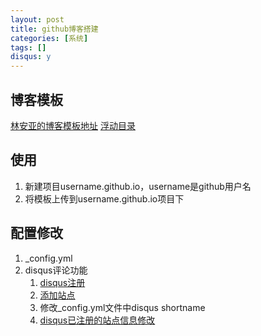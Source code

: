 ```yaml
---
layout: post
title: github博客搭建
categories: [系统]
tags: []
disqus: y
---
```

## 博客模板

[林安亚的博客模板地址](https://github.com/lay1010/lay1010.github.io.git)
[浮动目录](https://github.com/litaotao/github-blog-template)

## 使用

1. 新建项目username.github.io，username是github用户名
2. 将模板上传到username.github.io项目下

## 配置修改

1. _config.yml
2. disqus评论功能
    1. [disqus注册](https://https://disqus.com)
    2. [添加站点](https://disqus.com/admin/create/)
    3. 修改_config.yml文件中disqus shortname
    4. [disqus已注册的站点信息修改](http://disqus.com/admin/orgs/3226963/sites/settings/sites/)
